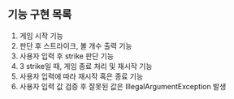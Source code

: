 
## 기능 구현 목록
1. 게임 시작 기능
2. 판단 후 스트라이크, 볼 개수 출력 기능
3. 사용자 입력 후 strike 판단 기능
4. 3 strike일 때, 게임 종료 처리 및 재시작 기능
5. 사용자 입력에 따라 재시작 혹은 종료 기능
6. 사용자 입력 값 검증 후 잘못된 값은 IllegalArgumentException 발생